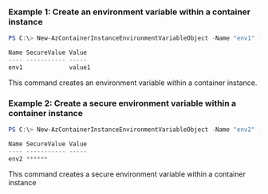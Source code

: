 ### Example 1: Create an environment variable within a container instance
```powershell
PS C:\> New-AzContainerInstanceEnvironmentVariableObject -Name "env1" -Value "value1"

Name SecureValue Value
---- ----------- -----
env1             value1
```

This command creates an environment variable within a container instance.

### Example 2: Create a secure environment variable within a container instance
```powershell
PS C:\> New-AzContainerInstanceEnvironmentVariableObject -Name "env2" -SecureValue (ConvertTo-SecureString -String "******" -AsPlainText -Force)

Name SecureValue Value
---- ----------- -----
env2 ******
```

This command creates a secure environment variable within a container instance
